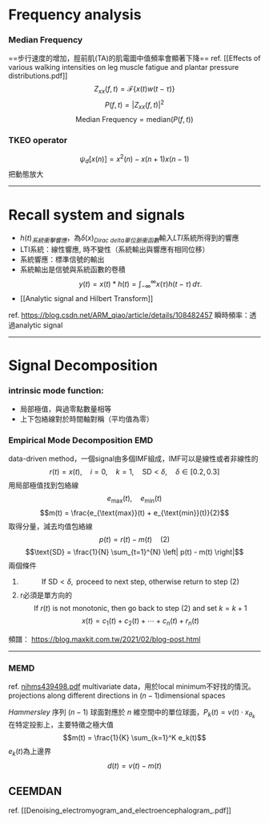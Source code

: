 # Frequency analysis

### Median Frequency

==步行速度的增加，脛前肌(TA)的肌電圖中值頻率會顯著下降==
ref. [[Effects of various walking intensities on leg muscle fatigue and plantar pressure distributions.pdf]]
$$Z_{xx}(f,t) = \mathcal{F} \left\{ x(t) w(t - \tau) \right\}$$
$$P(f,t) = |Z_{xx}(f,t)|^2
$$
$$\text{Median Frequency} = \text{median} \left( P(f,t) \right)
$$

### TKEO operator
$$\psi_d[x(n)] = x^2(n) - x(n+1) x(n-1)$$
把動態放大

---
# Recall system and signals
- $h(t)_{系統衝擊響應}$，為$\delta(x)_{Dirac\ delta單位脈衝函數}$輸入$LTI$系統所得到的響應
- LTI系統：線性響應, 時不變性（系統輸出與響應有相同位移）
- 系統響應：標準信號的輸出
- 系統輸出是信號與系統函數的卷積
$$y(t) = x(t) \ast h(t) = \int_{-\infty}^{\infty} x(\tau) h(t - \tau) \, d\tau.
$$
- [[Analytic signal and Hilbert Transform]]

ref. https://blog.csdn.net/ARM_qiao/article/details/108482457
瞬時頻率：透過analytic signal

---
# Signal Decomposition
### intrinsic mode function:
- 局部極值，與過零點數量相等
- 上下包絡線對於時間軸對稱（平均值為零）

### Empirical Mode Decomposition EMD
data-driven method，一個signal由多個IMF組成，IMF可以是線性或者非線性的
$$r(t) = x(t), \quad i = 0, \quad k = 1, \quad \text{SD} < \delta, \quad \delta \in [0.2, 0.3]
$$
用局部極值找到包絡線
$$e_{\text{max}}(t), \quad e_{\text{min}}(t)$$
$$m(t) = \frac{e_{\text{max}}(t) + e_{\text{min}}(t)}{2}$$
取得分量，減去均值包絡線
$$p(t) = r(t) - m(t)\quad \text{(2)}$$
$$\text{SD} = \frac{1}{N} \sum_{t=1}^{N} \left| p(t) - m(t) \right|$$
兩個條件
1. $$\text{If } \text{SD} < \delta, \text{ proceed to next step, otherwise return to step (2)}$$
2. r必須是單方向的$$\text{If } r(t) \text{ is not monotonic, then go back to step (2) and set } k = k + 1$$
$$x(t) = c_1(t) + c_2(t) + \cdots + c_n(t) + r_n(t)$$

頻譜： https://blog.maxkit.com.tw/2021/02/blog-post.html

---
### MEMD
ref. [nihms439498.pdf](https://pmc.ncbi.nlm.nih.gov/articles/PMC3831372/pdf/nihms439498.pdf)
multivariate data，用於local minimum不好找的情況。
projections along different directions in $(n−1)$dimensional spaces

$Hammersley$ 序列
$(n−1)$ 球面對應於 $n$ 維空間中的單位球面，$P_k (t)=v(t) \cdot x_{\theta_k}$
在特定投影上，主要特徵之極大值
$$m(t) = \frac{1}{K} \sum_{k=1}^K e_k(t)$$
$e_k(t)$為上邊界
$$d(t)=v(t)-m(t)$$

## CEEMDAN
ref. [[Denoising_electromyogram_and_electroencephalogram_.pdf]]